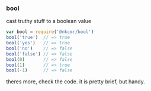 ### bool
cast truthy stuff to a boolean value
```javascript
var bool = require('@nkcmr/bool')
bool('true')  // => true
bool('yes')   // => true
bool('no')    // => false
bool('false') // => false
bool(0)       // => false
bool(1)       // => true
bool(-1)      // => false
```
theres more, check the code. it is pretty brief, but handy.
